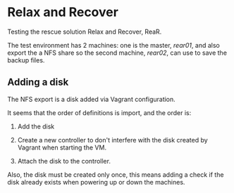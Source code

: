 # Relax and Recover

Testing the rescue solution Relax and Recover, ReaR.

The test environment has 2 machines: one is the master, _rear01_, and also export the a NFS share so the second machine, _rear02_, can use to save the backup files.

## Adding a disk

The NFS export is a disk added via Vagrant configuration.

It seems that the order of definitions is import, and the order is:

1. Add the disk

1. Create a new controller to don't interfere with the disk created by Vagrant when starting the VM.

1. Attach the disk to the controller.

Also, the disk must be created only once, this means adding a check if the disk already exists when powering up or down the machines.
